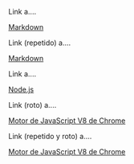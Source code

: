 Link a....

[Markdown](https://es.wikipedia.org/wiki/Markdown)

Link (repetido) a....

[Markdown](https://es.wikipedia.org/wiki/Markdown)

Link a....

[Node.js](https://nodejs.org/)

Link (roto) a....

[Motor de JavaScript V8 de Chrome](https://developers.google.com/v9/)

Link (repetido y roto) a....

[Motor de JavaScript V8 de Chrome](https://developers.google.com/v9/)